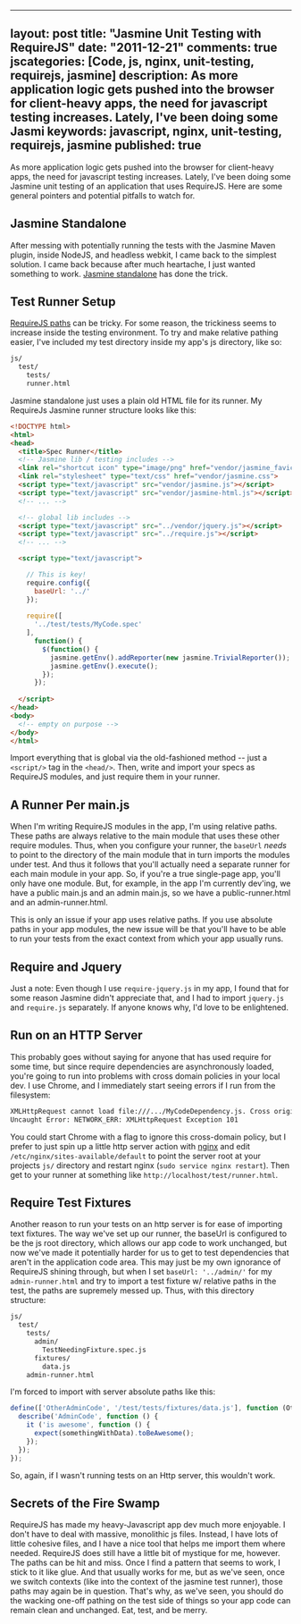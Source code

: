 
---
layout: post
title: "Jasmine Unit Testing with RequireJS"
date: "2011-12-21"
comments: true
jscategories: [Code, js, nginx, unit-testing, requirejs, jasmine]
description: As more application logic gets pushed into the browser for client-heavy apps, the need for javascript testing increases.  Lately, I've been doing some Jasmi
keywords: javascript, nginx, unit-testing, requirejs, jasmine
published: true
---

As more application logic gets pushed into the browser for client-heavy apps, the need for javascript testing increases.  Lately, I've been doing some Jasmine unit testing of an application that uses RequireJS.  Here are some general pointers and potential pitfalls to watch for.
<!--more-->

Jasmine Standalone
------------------

After messing with potentially running the tests with the Jasmine Maven plugin, inside NodeJS, and headless webkit, I came back to the simplest solution.  I came back because after much heartache, I just wanted something to work.  [Jasmine standalone](http://pivotal.github.com/jasmine/download.html) has done the trick.  

Test Runner Setup
-----------------

[RequireJS paths](http://requirejs.org/docs/api.html#config) can be tricky.  For some reason, the trickiness seems to increase inside the testing environment.  To try and make relative pathing easier, I've included my test directory inside my app's js directory, like so:

```bash
js/
  test/
    tests/
    runner.html        
```

Jasmine standalone just uses a plain old HTML file for its runner.  My RequireJs Jasmine runner structure looks like this:

```html
<!DOCTYPE html>
<html>
<head>
  <title>Spec Runner</title>
  <!-- Jasmine lib / testing includes -->
  <link rel="shortcut icon" type="image/png" href="vendor/jasmine_favicon.png">
  <link rel="stylesheet" type="text/css" href="vendor/jasmine.css">
  <script type="text/javascript" src="vendor/jasmine.js"></script>
  <script type="text/javascript" src="vendor/jasmine-html.js"></script>
  <!-- ... -->

  <!-- global lib includes -->
  <script type="text/javascript" src="../vendor/jquery.js"></script>
  <script type="text/javascript" src="../require.js"></script>
  <!-- ... -->

  <script type="text/javascript">

    // This is key!
    require.config({
      baseUrl: '../'
    });
    
    require([
      '../test/tests/MyCode.spec'
    ],
      function() {
        $(function() {
          jasmine.getEnv().addReporter(new jasmine.TrivialReporter());
          jasmine.getEnv().execute();
        });
      });
    
  </script>
</head>
<body>
  <!-- empty on purpose -->
</body>
</html>
```

Import everything that is global via the old-fashioned method -- just a `<script/>` tag in the `<head/>`.  Then, write and import your specs as RequireJS modules, and just require them in your runner.  

A Runner Per main.js
--------------------

When I'm writing RequireJS modules in the app, I'm using relative paths.  These paths are always relative to the main module that uses these other require modules.  Thus, when you configure your runner, the `baseUrl` *needs* to point to the directory of the main module that in turn imports the modules under test.  And thus it follows that you'll actually need a separate runner for each main module in your app.  So, if you're a true single-page app, you'll only have one module.  But, for example, in the app I'm currently dev'ing, we have a public main.js and an admin main.js, so we have a public-runner.html and an admin-runner.html.

This is only an issue if your app uses relative paths.  If you use absolute paths in your app modules, the new issue will be that you'll have to be able to run your tests from the exact context from which your app usually runs.  

Require and Jquery
------------------

Just a note:  Even though I use `require-jquery.js` in my app, I found that for some reason Jasmine didn't appreciate that, and I had to import `jquery.js` and `require.js` separately.  If anyone knows why, I'd love to be enlightened.

Run on an HTTP Server
---------------------

This probably goes without saying for anyone that has used require for some time, but since require dependencies are asynchronously loaded, you're going to run into problems with cross domain policies in your local dev.  I use Chrome, and I immediately start seeing errors if I run from the filesystem:

```bash
XMLHttpRequest cannot load file:///.../MyCodeDependency.js. Cross origin requests are only supported for HTTP.
Uncaught Error: NETWORK_ERR: XMLHttpRequest Exception 101
```

You could start Chrome with a flag to ignore this cross-domain policy, but I prefer to just spin up a little http server action with [nginx](http://nginx.org/en/) and edit `/etc/nginx/sites-available/default` to point the server root at your projects `js/` directory and restart nginx (`sudo service nginx restart`).  Then get to your runner at something like `http://localhost/test/runner.html`.

Require Test Fixtures
---------------------

Another reason to run your tests on an http server is for ease of importing text fixtures.  The way we've set up our runner, the baseUrl is configured to be the js root directory, which allows our app code to work unchanged, but now we've made it potentially harder for us to get to test dependencies that aren't in the application code area.  This may just be my own ignorance of RequireJS shining through, but when I set `baseUrl: '../admin/'` for my `admin-runner.html` and try to import a test fixture w/ relative paths in the test, the paths are supremely messed up.  Thus, with this directory structure:

```bash
js/
  test/
    tests/
      admin/
        TestNeedingFixture.spec.js
      fixtures/
        data.js
    admin-runner.html    
```

I'm forced to import with server absolute paths like this:

```javascript
define(['OtherAdminCode', '/test/tests/fixtures/data.js'], function (OtherAdminCode, data) {
  describe('AdminCode', function () {  
    it ('is awesome', function () {
      expect(somethingWithData).toBeAwesome();
    });
  });
});
```

So, again, if I wasn't running tests on an Http server, this wouldn't work.

Secrets of the Fire Swamp
-------------------------

RequireJS has made my heavy-Javascript app dev much more enjoyable.  I don't have to deal with massive, monolithic js files.  Instead, I have lots of little cohesive files, and I have a nice tool that helps me import them where needed.  RequireJS does still have a little bit of mystique for me, however.  The paths can be hit and miss.  Once I find a pattern that seems to work, I stick to it like glue.  And that usually works for me, but as we've seen, once we switch contexts (like into the context of the jasmine test runner), those paths may again be in question.  That's why, as we've seen, you should do the wacking one-off pathing on the test side of things so your app code can remain clean and unchanged.  Eat, test, and be merry.

  
